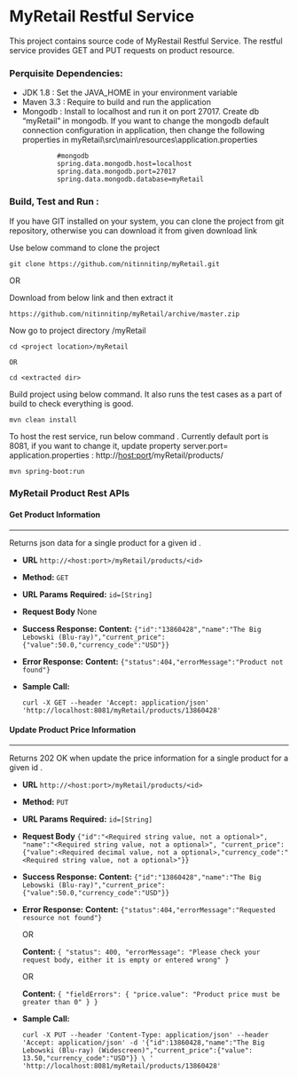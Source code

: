 # MyRetail Restful Service 

This project contains source code of MyRestail Restful Service. The restful service provides GET and PUT requests on product resource.  


### Perquisite Dependencies: 

+  JDK 1.8  : Set the JAVA_HOME in your environment variable 
+  Maven 3.3 : Require to build and run the application
+  Mongodb  : Install to localhost and run it on port 27017. Create db “myRetail”  in mongodb. If you want to change the mongodb default connection configuration in application, then change the following properties in myRetail\src\main\resources\application.properties
``` 
            #mongodb
            spring.data.mongodb.host=localhost
            spring.data.mongodb.port=27017
            spring.data.mongodb.database=myRetail
```

### Build, Test and Run : 
If you have GIT installed on your system, you can clone the project from git repository, otherwise you can download it from given download link

Use below command to clone the project  
```
git clone https://github.com/nitinnitinp/myRetail.git
```
   OR

Download from below link and then extract it 
```
https://github.com/nitinnitinp/myRetail/archive/master.zip 
```
Now go to project directory /myRetail
```
cd <project location>/myRetail 

OR 

cd <extracted dir>
```
Build project using below command. It also runs the test cases as a part of build to check everything is good.
```
mvn clean install
```
To host the rest service, run below command . Currently default port is 8081, if you want to change it, update property server.port=<port> application.properties : http://<host:port>/myRetail/products/<id>
```
mvn spring-boot:run
```
### MyRetail Product Rest APIs
 #### Get Product Information
----
  Returns json data for a single product for a given id .

* **URL**
    `http://<host:port>/myRetail/products/<id>`
* **Method:**
  `GET`
*  **URL Params**
   **Required:** `id=[String]`
* **Request Body**
  None
* **Success Response:**
    **Content:** `{"id":"13860428","name":"The Big Lebowski (Blu-ray)","current_price":{"value":50.0,"currency_code":"USD"}}`
 
* **Error Response:**
    **Content:** `{"status":404,"errorMessage":"Product not found"}`
* **Sample Call:**

  ```
  curl -X GET --header 'Accept: application/json' 'http://localhost:8081/myRetail/products/13860428'
  ```
#### Update Product Price Information
----
Returns 202 OK when update the price information for a single product for a given id .

* **URL**
    `http://<host:port>/myRetail/products/<id>`
* **Method:**
  `PUT`
*  **URL Params**
   **Required:** `id=[String]`
* **Request Body**
  `{"id":"<Required string value, not a optional>",
   "name":"<Required string value, not a optional>",
   "current_price":{"value":<Required decimal value, not a optional>,"currency_code":"<Required string value, not a optional>"}}`
* **Success Response:**
    **Content:** `{"id":"13860428","name":"The Big Lebowski (Blu-ray)","current_price":{"value":50.0,"currency_code":"USD"}}`
 
* **Error Response:**
    **Content:** `{"status":404,"errorMessage":"Requested resource not found"}`
    
    OR
   
   **Content:** `{
"status": 400,
"errorMessage": "Please check your request body, either it is empty or entered wrong"
}`

    OR
    
    
   **Content:**  `{
"fieldErrors": {
"price.value": "Product price must be greater than 0"
}
}`

* **Sample Call:**

  ``` 
  curl -X PUT --header 'Content-Type: application/json' --header 'Accept: application/json' -d '{"id":13860428,"name":"The Big Lebowski (Blu-ray) (Widescreen)","current_price":{"value": 13.50,"currency_code":"USD"}} \ ' 'http://localhost:8081/myRetail/products/13860428'
  ```
 

